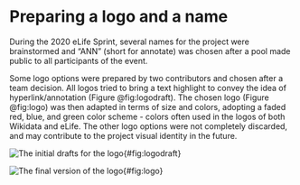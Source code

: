 # Preparing a logo and a name 

During the 2020 eLife Sprint, several names for the project were brainstormed and “ANN” (short for annotate) was chosen after a pool made public to all participants of the event. 

Some logo options were prepared by two contributors and chosen after a team decision. All logos tried to bring a text highlight to convey the idea of hyperlink/annotation (Figure @fig:logodraft). The chosen logo (Figure @fig:logo) was then adapted in terms of size and colors, adopting a faded red, blue, and green color scheme - colors often used in the logos of both Wikidata and eLife. The other logo options were not completely discarded, and may contribute to the project visual identity in the future.


![The initial drafts for the logo 
](images/logodraft.png){#fig:logodraft}

![The final version of the logo 
](images/logodraft.png){#fig:logo}
